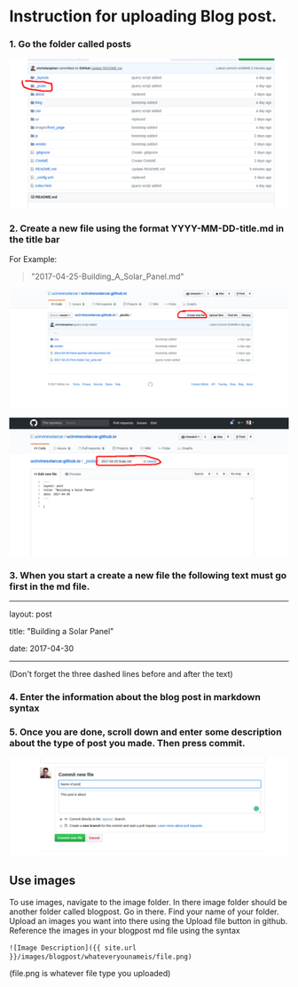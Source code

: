 #  Instruction for uploading Blog post.

### 1. Go the folder called posts

![Image 1](images/instructions/1.png)

### 2. Create a new file using the format YYYY-MM-DD-title.md in the title bar

For Example:
>"2017-04-25-Building_A_Solar_Panel.md"

![Image 2](images/instructions/2.png)

![Image 3](images/instructions/3.png)
   
### 3. When you start a create a new file the following text must go first in the md file.
---

layout: post

title: "Building a Solar Panel"

date: 2017-04-30


---
(Don't forget the three dashed lines before and after the text)


### 4. Enter the information about the blog post in markdown syntax

### 5. Once you are done, scroll down and enter some description about the type of post you made. Then press commit.

![Image 4](images/instructions/4.png)


## Use images
To use images, navigate to the image folder. In there image folder should be another folder called blogpost. Go in there. Find your name of your folder. Upload an images you want into there using the Upload file button in github.
Reference the images in your blogpost md file using the syntax 


    ![Image Description]({{ site.url }}/images/blogpost/whateveryounameis/file.png)

(file.png is whatever file type you uploaded)
